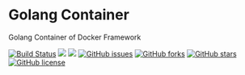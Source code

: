 # Golang Container
Golang Container of Docker Framework

[![Build Status](https://travis-ci.org/dockerframework/golang.svg?branch=master)](https://travis-ci.org/dockerframework/golang) [![](https://images.microbadger.com/badges/image/dockerframework/golang:1.12-ubuntu.svg)](https://microbadger.com/images/dockerframework/golang:1.12-ubuntu "Layers") [![](https://images.microbadger.com/badges/version/dockerframework/golang:1.12-ubuntu.svg)](https://microbadger.com/images/dockerframework/golang:1.12-ubuntu "Version") [![GitHub issues](https://img.shields.io/github/issues/dockerframework/golang.svg)](https://github.com/dockerframework/golang/issues) [![GitHub forks](https://img.shields.io/github/forks/dockerframework/golang.svg)](https://github.com/dockerframework/golang/network) [![GitHub stars](https://img.shields.io/github/stars/dockerframework/golang.svg)](https://github.com/dockerframework/golang/stargazers) [![GitHub license](https://img.shields.io/badge/license-MIT-blue.svg)](https://raw.githubusercontent.com/dockerframework/golang/master/LICENSE)
